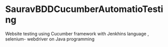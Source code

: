 # SauravBDDCucumberAutomatioTesting
Website testing using Cucumber framework with Jenkhins language , selenium- webdriver on Java programming 
